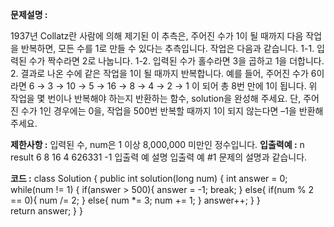 **문제설명 :** 

1937년 Collatz란 사람에 의해 제기된 이 추측은, 주어진 수가 1이 될 때까지 다음 작업을 반복하면, 모든 수를 1로 만들 수 있다는 추측입니다. 작업은 다음과 같습니다.
1-1. 입력된 수가 짝수라면 2로 나눕니다. 
1-2. 입력된 수가 홀수라면 3을 곱하고 1을 더합니다. 
2. 결과로 나온 수에 같은 작업을 1이 될 때까지 반복합니다. 
예를 들어, 주어진 수가 6이라면 6 → 3 → 10 → 5 → 16 → 8 → 4 → 2 → 1 이 되어 총 8번 만에 1이 됩니다. 위 작업을 몇 번이나 반복해야 하는지 반환하는 함수, solution을 완성해 주세요. 단, 주어진 수가 1인 경우에는 0을, 작업을 500번 반복할 때까지 1이 되지 않는다면 –1을 반환해 주세요.

**제한사항 :**
입력된 수, num은 1 이상 8,000,000 미만인 정수입니다.
**입출력예 :**
n	result
6	8
16	4
626331	-1
입출력 예 설명
입출력 예 #1 
문제의 설명과 같습니다.

**코드 :**
class Solution {
    public int solution(long num) {
        int answer = 0;
        while(num != 1)
        {
            if(answer > 500){
                answer = -1;
                break;
            }
            else{
                if(num % 2 == 0){
                num /= 2;
            }
            else{
                num *= 3;
                num += 1;
            }
            answer++;
            }
        }       
        return answer;
    }
}